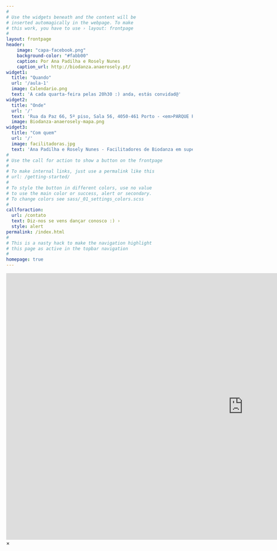 ```yaml
---
#
# Use the widgets beneath and the content will be
# inserted automagically in the webpage. To make
# this work, you have to use › layout: frontpage
#
layout: frontpage
header:
    image: "capa-facebook.png"
    background-color: "#fabb00"
    caption: Por Ana Padilha e Rosely Nunes
    caption_url: http://biodanza.anaerosely.pt/
widget1:
  title: "Quando"
  url: '/aula-1'
  image: Calendario.png
  text: 'A cada quarta-feira pelas 20h30 :) anda, estás convidad@'
widget2:
  title: "Onde"
  url: '/'
  text: 'Rua da Paz 66, 5º piso, Sala 56, 4050-461 Porto - <em>PARQUE PRIVATIVO E GRATUITO</em>'
  image: Biodanza-anaerosely-mapa.png
widget3:
  title: "Com quem"
  url: '/'
  image: facilitadoras.jpg
  text: 'Ana Padilha e Rosely Nunes - Facilitadores de Biodanza em supervisão'
#
# Use the call for action to show a button on the frontpage
#
# To make internal links, just use a permalink like this
# url: /getting-started/
#
# To style the button in different colors, use no value
# to use the main color or success, alert or secondary.
# To change colors see sass/_01_settings_colors.scss
#
callforaction:
  url: /contato
  text: Diz-nos se vens dançar conosco :) ›
  style: alert
permalink: /index.html
#
# This is a nasty hack to make the navigation highlight
# this page as active in the topbar navigation
#
homepage: true
---
```


<div id="videoModal" class="reveal-modal large" data-reveal="">
  <div class="flex-video widescreen vimeo" style="display: block;">
    <iframe width="1280" height="720" src="https://www.youtube.com/watch?v=XYDZTj2J9Z0" frameborder="0" allowfullscreen></iframe>
  </div>
  <a class="close-reveal-modal">&#215;</a>
</div>
